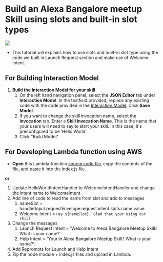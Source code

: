 # Build an Alexa Bangalore meetup Skill using slots and built-in slot types
<img src="https://m.media-amazon.com/images/G/01/mobile-apps/dex/alexa/alexa-skills-kit/tutorials/quiz-game/header._TTH_.png" />

- This tutorial will explains how to use slots and built-in slot type using the code we built in Launch Request section and make use of Welcome Intent.

## For Building Interaction Model 

1. **Build the Interaction Model for your skill**
    1. On the left hand navigation panel, select the **JSON Editor** tab under **Interaction Model**. In the textfield provided, replace any existing code with the code provided in the [Interaction Model](./models/en-US.json).  Click **Save Model**.
    2. If you want to change the skill invocation name, select the **Invocation** tab. Enter a **Skill Invocation Name**. This is the name that your users will need to say to start your skill.  In this case, it's preconfigured to be 'Hello World'.
    3. Click "Build Model".
    
## For Developing Lambda function using AWS
- **Open** this Lambda function [source code file](./lambda/custom/index.js), copy the contents of the file, and paste it into the index.js file.




**or**




1. Update HelloWorldIntentHandler to WelcomeIntentHandler and change the intent name to WelcomeIntent
2. Add line of code to read the name from slot and add to messages
    1. nameSlot = handlerInput.requestEnvelope.request.intent.slots.name.value
    2. Welcome Intent = `Hey ${nameSlot}, Glad that your using our skill`
3. Change the messages
    1. Launch Request Intent = 'Welcome to Alexa Bangalore Meetup Skill.! What is your name?'
    2. Help Intent = 'Your in Alexa Bangalore Meetup Skill.! What is your name?';
4. Add Reprompts for Launch and Help Intent
5. Zip the node module + index.js files and upload in Lambda.
